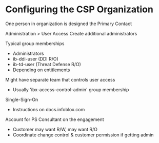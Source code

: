 # Configuring the CSP Organization

One person in organization is designed the Primary Contact

Administration > User Access
Create additional administrators

Typical group memberships
* Administrators
* ib-ddi-user (DDI R/O)
* ib-td-user (Threat Defense R/O)
 * Depending on entitlements

Might have separate team that controls user access
* Usually 'ibx-access-control-admin' group membership

Single-Sign-On
* Instructions on docs.infoblox.com

Account for PS Consultant on the engagement
* Customer may want R/W, may want R/O
* Coordinate change control & customer permission if getting admin
